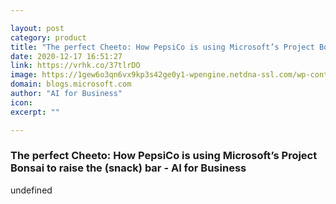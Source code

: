```yaml
---

layout: post
category: product
title: "The perfect Cheeto: How PepsiCo is using Microsoft’s Project Bonsai to raise the (snack) bar - AI for Business"
date: 2020-12-17 16:51:27
link: https://vrhk.co/37tlrDO
image: https://1gew6o3qn6vx9kp3s42ge0y1-wpengine.netdna-ssl.com/wp-content/uploads/prod/sites/171/2020/12/cheetosconveyer-1024x384.jpg
domain: blogs.microsoft.com
author: "AI for Business"
icon: 
excerpt: ""

---
```


### The perfect Cheeto: How PepsiCo is using Microsoft’s Project Bonsai to raise the (snack) bar - AI for Business

undefined